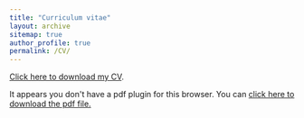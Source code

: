 ```yaml
---
title: "Curriculum vitae"
layout: archive
sitemap: true
author_profile: true
permalink: /CV/
---
```


[Click here to download my CV](/assets/documents/Rishad-CV.pdf).

<object data="/assets/documents/Rishad-CV.pdf" type="application/pdf" width="100%" height="70px"> 
  <p>It appears you don't have a pdf plugin for this browser.
  You can <a href="/assets/documents/Rishad-CV.pdf">click here to
  download the pdf file.</a></p>  
</object>

